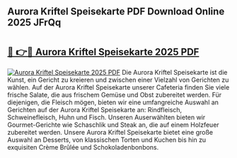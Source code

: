 ## Aurora Kriftel Speisekarte PDF Download Online 2025 JFrQq

# <h2><a href="http://gc9dm1.nevu.top/?p=Aurora+Kriftel+Speisekarte">🔗 👉🔴 Aurora Kriftel Speisekarte 2025 PDF</a></h2>

[![Aurora Kriftel Speisekarte 2025 PDF](https://i.imgur.com/dBaPXMq.png)](http://gc9dm1.nevu.top/?p=Aurora+Kriftel+Speisekarte)
Die Aurora Kriftel Speisekarte ist die Kunst, ein Gericht zu kreieren und zwischen einer Vielzahl von Gerichten zu wählen. Auf der Aurora Kriftel Speisekarte unserer Cafeteria finden Sie viele frische Salate, die aus frischem Gemüse und Obst zubereitet werden. Für diejenigen, die Fleisch mögen, bieten wir eine umfangreiche Auswahl an Gerichten auf der Aurora Kriftel Speisekarte an: Rindfleisch, Schweinefleisch, Huhn und Fisch. Unseren Auserwählten bieten wir Gourmet-Gerichte wie Schaschlik und Steak an, die auf einem Holzfeuer zubereitet werden. Unsere Aurora Kriftel Speisekarte bietet eine große Auswahl an Desserts, von klassischen Torten und Kuchen bis hin zu exquisiten Crème Brûlée und Schokoladenbonbons.
